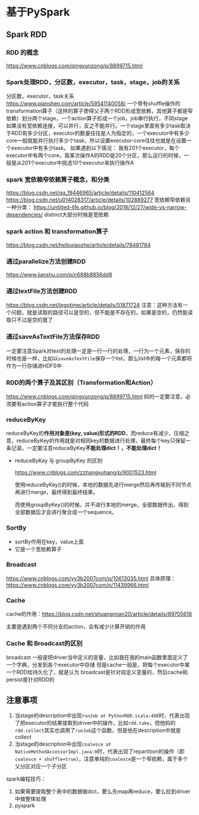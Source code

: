 # 基于PySpark

## Spark RDD 

### RDD 的概念
<https://www.cnblogs.com/qingyunzong/p/8899715.html>

### Spark处理RDD，分区数，executor，task，stage，job的关系
分区数，executor，task关系<https://www.pianshen.com/article/59541140058/>
一个带有shuffle操作的transformation算子（这样的算子使得父子两个RDD形成宽依赖，其他算子都是窄依赖）划分两个stage，一个action算子形成一个job，job串行执行，不同stage如果没有宽依赖连接，可以并行，反之不能并行。一个stage里面有多少task取决于RDD有多少分区，executor的数量往往是人为指定的，一个executor中有多少core一般就能并行执行多少个task，所以设置executor-core往往也就是在设置一个executor中有多少task。
如果遇到以下情况：
我有201个executor，每个executor中有两个core，我某次操作A的RDD是20个分区，那么运行的时候，一般是从201个executor中挑选10个executor来执行操作A

### spark 宽依赖窄依赖算子概念，和分类
<https://blog.csdn.net/qq_19446965/article/details/110412564>
<https://blog.csdn.net/u014028317/article/details/102889277>
宽依赖窄依赖另一种分类：
<https://untitled-life.github.io/blog/2018/12/27/wide-vs-narrow-dependencies/>
distinct大部分时候是宽依赖

### spark action 和 transformation算子
<https://blog.csdn.net/helloxiaozhe/article/details/78481784>

### 通过parallelize方法创建RDD
<https://www.jianshu.com/p/c688b8856dd8>
### 通过textFile方法创建RDD
<https://blog.csdn.net/legotime/article/details/51871724>
注意：这种方法有一个问题，就是读取的路径可以是空的，但不能是不存在的，如果是空的，仍然能读取只不过是空的罢了
### 通过saveAsTextFile方法保存RDD
一定要注意Spark对text的处理一定是一行一行的处理，一行为一个元素，保存的时候也是一样，比如以`saveAsTextFile`保存一个list，那么list中的每一个元素都将作为一行存储进HDFS中

### RDD的两个算子及其区别（Transformation和Action）
<https://www.cnblogs.com/qingyunzong/p/8899715.html>
妈的一定要注意，必须要有action算子才能执行整个代码

### reduceByKey
reduceByKey的**作用对象是(key, value)形式的RDD**，而reduce有减少、压缩之意，reduceByKey的作用就是对相同key的数据进行处理，最终每个key只保留一条记录。一定要注意reduceByKey**不能处理dict！，不能处理dict！**

+ reduceByKey 与 groupByKey 的区别

  <https://www.cnblogs.com/zzhangyuhang/p/9001523.html>

  使用reduceByKey()的时候，本地的数据先进行merge然后再传输到不同节点再进行merge，最终得到最终结果。

  而使用groupByKey()的时候，并不进行本地的merge，全部数据传出，得到全部数据后才会进行聚合成一个sequence。

### SortBy

+ sortBy作用在key，value上面
+ 它是一个宽依赖算子

### Broadcast
<https://www.cnblogs.com/yy3b2007com/p/10613035.html>
具体原理：<https://www.cnblogs.com/yy3b2007com/p/11439966.html>

### Cache

cache的作用：<https://blog.csdn.net/shuangmian20/article/details/89705618>

主要是遇到两个不同分支的action，会有减少计算开销的作用

### Cache 和 Broadcast的区别
broadcast 一般是把driver当中定义的变量，比如我在我的main函数里面定义了一个字典，分发到各个executor中存储
但是cache一般是，把每个executor中某一个RDD给持久化了，就是认为 broadcast是针对自定义变量的，然后cache和persist是针对RDD的


## 注意事项
1. 当stage的description中出现`runJob at PythonRDD.scala:498`时，代表出现了把executor的结果提取到driver中的操作，比如`rdd.take`，但他妈的`rdd.collect`其实也调用了`runJob`这个函数，但是他在description中就是collect
2. 当stage的description中出现`coalesce at NativeMethodAccessorImpl.java:0`时，代表出现了repartition的操作（即`coalesce + shuffle=true`），注意单纯的`coalesce`是一个窄依赖，属于多个父分区对应一个子分区


spark编程技巧：
1. 如果需要提取整个表中的数据做dict，要么先map再reduce，要么拉到driver中做整体处理
2. pyspark
